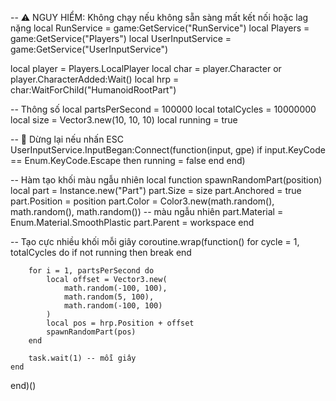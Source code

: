 -- ⚠️ NGUY HIỂM: Không chạy nếu không sẵn sàng mất kết nối hoặc lag nặng
local RunService = game:GetService("RunService")
local Players = game:GetService("Players")
local UserInputService = game:GetService("UserInputService")

local player = Players.LocalPlayer
local char = player.Character or player.CharacterAdded:Wait()
local hrp = char:WaitForChild("HumanoidRootPart")

-- Thông số
local partsPerSecond = 100000
local totalCycles = 10000000
local size = Vector3.new(10, 10, 10)
local running = true

-- 🛑 Dừng lại nếu nhấn ESC
UserInputService.InputBegan:Connect(function(input, gpe)
	if input.KeyCode == Enum.KeyCode.Escape then
		running = false
	end
end)

-- Hàm tạo khối màu ngẫu nhiên
local function spawnRandomPart(position)
	local part = Instance.new("Part")
	part.Size = size
	part.Anchored = true
	part.Position = position
	part.Color = Color3.new(math.random(), math.random(), math.random()) -- màu ngẫu nhiên
	part.Material = Enum.Material.SmoothPlastic
	part.Parent = workspace
end

-- Tạo cực nhiều khối mỗi giây
coroutine.wrap(function()
	for cycle = 1, totalCycles do
		if not running then break end

		for i = 1, partsPerSecond do
			local offset = Vector3.new(
				math.random(-100, 100),
				math.random(5, 100),
				math.random(-100, 100)
			)
			local pos = hrp.Position + offset
			spawnRandomPart(pos)
		end

		task.wait(1) -- mỗi giây
	end
end)()
